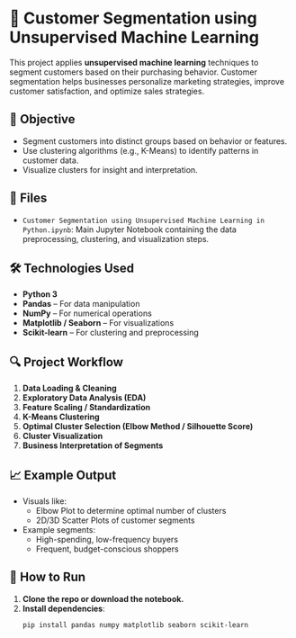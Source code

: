 # 👥 Customer Segmentation using Unsupervised Machine Learning

This project applies **unsupervised machine learning** techniques to segment customers based on their purchasing behavior. Customer segmentation helps businesses personalize marketing strategies, improve customer satisfaction, and optimize sales strategies.

## 🎯 Objective

- Segment customers into distinct groups based on behavior or features.
- Use clustering algorithms (e.g., K-Means) to identify patterns in customer data.
- Visualize clusters for insight and interpretation.

## 📁 Files

- `Customer Segmentation using Unsupervised Machine Learning in Python.ipynb`: Main Jupyter Notebook containing the data preprocessing, clustering, and visualization steps.

## 🛠️ Technologies Used

- **Python 3**
- **Pandas** – For data manipulation
- **NumPy** – For numerical operations
- **Matplotlib / Seaborn** – For visualizations
- **Scikit-learn** – For clustering and preprocessing

## 🔍 Project Workflow

1. **Data Loading & Cleaning**
2. **Exploratory Data Analysis (EDA)**
3. **Feature Scaling / Standardization**
4. **K-Means Clustering**
5. **Optimal Cluster Selection (Elbow Method / Silhouette Score)**
6. **Cluster Visualization**
7. **Business Interpretation of Segments**

## 📈 Example Output

- Visuals like:
  - Elbow Plot to determine optimal number of clusters
  - 2D/3D Scatter Plots of customer segments
- Example segments:
  - High-spending, low-frequency buyers
  - Frequent, budget-conscious shoppers

## 🚀 How to Run

1. **Clone the repo or download the notebook.**
2. **Install dependencies**:
   ```bash
   pip install pandas numpy matplotlib seaborn scikit-learn
